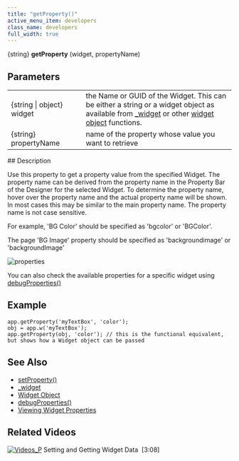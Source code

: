 ```yaml
---
title: "getProperty()"
active_menu_item: developers
class_name: developers
full_width: true
---
```



{string} **getProperty** (widget, propertyName)

## Parameters

<table>
<tr>
<td width="158">
{string | object} widget

</td>
<td width="20">
</td>
<td width="702">
    the Name or GUID of the Widget. This can be either a string or a widget object as available from <a href="/developers/documentation/scripting-apis/client-api/objects-titbits/ref-widget">_widget</a> or other <a href="/developers/documentation/scripting-apis/client-api/objects-titbits/widget-object">widget object</a> functions.

</td>
</tr>
<tr>
<td width="158">
{string} propertyName

</td>
<td width="20">
</td>
<td width="702">
name of the property whose value you want to retrieve

</td>
</tr>
</table>
## Description

Use this property to get a property value from the specified Widget. The property name can be derived from the property name in the Property Bar of the Designer for the selected Widget. To determine the property name, hover over the property name and the actual property name will be shown. In most cases this may be similar to the main property name. The property name is not case sensitive.

For example, 'BG Color' should be specified as 'bgcolor' or 'BGColor'.

The page 'BG Image' property should be specified as 'backgroundimage' or 'backgroundImage'

![properties](/img/docs/properties.png)

You can also check the available properties for a specific widget using [debugProperties()](/developers/documentation/scripting-apis/client-api/app-functions/debugproperties)

## Example

    app.getProperty('myTextBox', 'color');
    obj = app.w('myTextBox');
    app.getProperty(obj, 'color'); // this is the functional equivalent, but shows how a Widget object can be passed
   

## See Also

 - [setProperty()](/developers/documentation/scripting-apis/client-api/widget-functions/setproperty)
 - [\_widget](/developers/documentation/scripting-apis/client-api/objects-titbits/ref-widget)
 - [Widget Object](/developers/documentation/scripting-apis/client-api/objects-titbits/widget-object)
 - [debugProperties()](/developers/documentation/scripting-apis/client-api/app-functions/debugproperties)
 - [Viewing Widget Properties](/developers/documentation/scripting-apis/client-scripting-overview/debugging-ac-scripts/viewing-widget-properties)

## Related Videos

[![Videos\_P](/img/docs/videos_p.png)](http://www.youtube.com/v/VTypeamWf5E?autoplay=1&hd=1&fs=1&showsearch=0&rel=0&) Setting and Getting Widget Data  [3:08]

